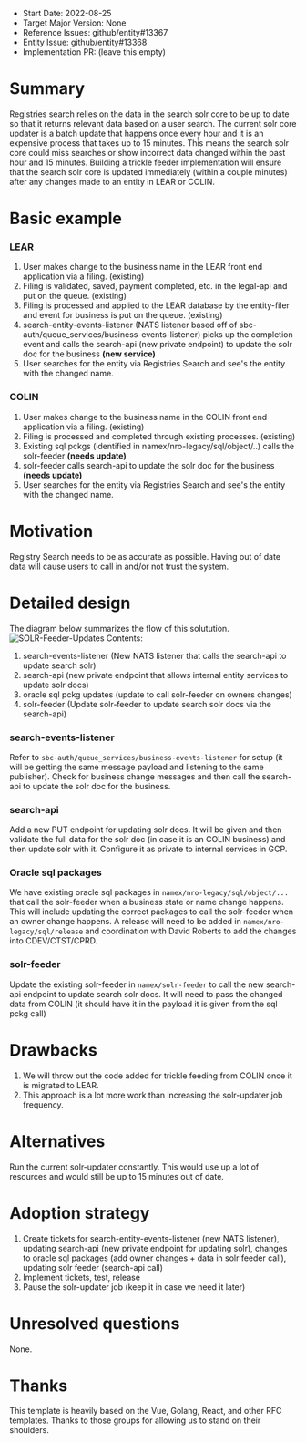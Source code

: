 - Start Date: 2022-08-25
- Target Major Version: None
- Reference Issues: github/entity#13367
- Entity Issue: github/entity#13368
- Implementation PR: (leave this empty)


# Summary
Registries search relies on the data in the search solr core to be up to date so that it returns relevant data based on a user search. The current solr core updater is a batch update that happens once every hour and it is an expensive process that takes up to 15 minutes. This means the search solr core could miss searches or show incorrect data changed within the past hour and 15 minutes. Building a trickle feeder implementation will ensure that the search solr core is updated immediately (within a couple minutes) after any changes made to an entity in LEAR or COLIN.

# Basic example
### LEAR
1. User makes change to the business name in the LEAR front end application via a filing. (existing)
2. Filing is validated, saved, payment completed, etc. in the legal-api and put on the queue. (existing)
3. Filing is processed and applied to the LEAR database by the entity-filer and event for business is put on the queue. (existing)
4. search-entity-events-listener (NATS listener based off of sbc-auth/queue_services/business-events-listener) picks up the completion event and calls the search-api (new private endpoint) to update the solr doc for the business **(new service)**
5. User searches for the entity via Registries Search and see's the entity with the changed name.
### COLIN
1. User makes change to the business name in the COLIN front end application via a filing. (existing)
2. Filing is processed and completed through existing processes. (existing)
3. Existing sql pckgs (identified in namex/nro-legacy/sql/object/..) calls the solr-feeder **(needs update)**
4. solr-feeder calls search-api to update the solr doc for the business **(needs update)**
5. User searches for the entity via Registries Search and see's the entity with the changed name.


# Motivation
Registry Search needs to be as accurate as possible. Having out of date data will cause users to call in and/or not trust the system. 

# Detailed design
The diagram below summarizes the flow of this solutution.
![SOLR-Feeder-Updates](https://user-images.githubusercontent.com/1042854/185244689-0ed3d37b-a8e4-4071-907e-0f08fa7ed082.jpg)
Contents:
1. search-events-listener (New NATS listener that calls the search-api to update search solr)
2. search-api (new private endpoint that allows internal entity services to update solr docs)
3. oracle sql pckg updates (update to call solr-feeder on owners changes)
4. solr-feeder (Update solr-feeder to update search solr docs via the search-api)
### search-events-listener
Refer to `sbc-auth/queue_services/business-events-listener` for setup (it will be getting the same message payload and listening to the same publisher). Check for business change messages and then call the search-api to update the solr doc for the business.
### search-api
Add a new PUT endpoint for updating solr docs. It will be given and then validate the full data for the solr doc (in case it is an COLIN business) and then update solr with it. Configure it as private to internal services in GCP.
### Oracle sql packages
We have existing oracle sql packages in `namex/nro-legacy/sql/object/...` that call the solr-feeder when a business state or name change happens. This will include updating the correct packages to call the solr-feeder when an owner change happens. A release will need to be added in `namex/nro-legacy/sql/release` and coordination with David Roberts to add the changes into CDEV/CTST/CPRD.
### solr-feeder
Update the existing solr-feeder in `namex/solr-feeder` to call the new search-api endpoint to update search solr docs. It will need to pass the changed data from COLIN (it should have it in the payload it is given from the sql pckg call)

# Drawbacks
1. We will throw out the code added for trickle feeding from COLIN once it is migrated to LEAR.
2. This approach is a lot more work than increasing the solr-updater job frequency.

# Alternatives
Run the current solr-updater constantly. This would use up a lot of resources and would still be up to 15 minutes out of date.

# Adoption strategy
1. Create tickets for search-entity-events-listener (new NATS listener), updating search-api (new private endpoint for updating solr), changes to oracle sql packages (add owner changes + data in solr feeder call), updating solr feeder (search-api call)
2. Implement tickets, test, release
3. Pause the solr-updater job (keep it in case we need it later)

# Unresolved questions
None.

# Thanks
This template is heavily based on the Vue, Golang, React, and other RFC templates. Thanks to those groups for allowing us to stand on their shoulders.
